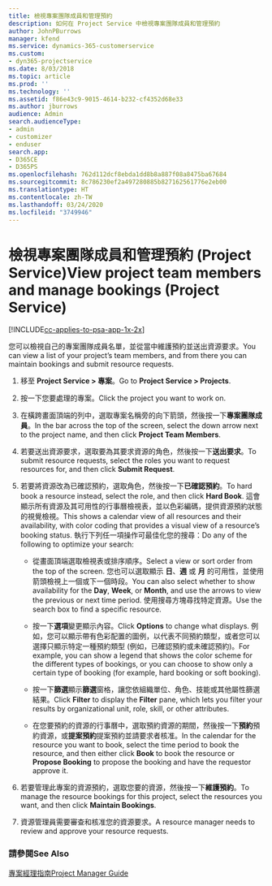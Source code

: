 ```yaml
---
title: 檢視專案團隊成員和管理預約
description: 如何在 Project Service 中檢視專案團隊成員和管理預約
author: JohnPBurrows
manager: kfend
ms.service: dynamics-365-customerservice
ms.custom:
- dyn365-projectservice
ms.date: 8/03/2018
ms.topic: article
ms.prod: ''
ms.technology: ''
ms.assetid: f86e43c9-9015-4614-b232-cf4352d68e33
ms.author: jburrows
audience: Admin
search.audienceType:
- admin
- customizer
- enduser
search.app:
- D365CE
- D365PS
ms.openlocfilehash: 762d112dcf8ebda1dd8b8a887f08a8475ba67684
ms.sourcegitcommit: 8c786230ef2a497280885b827162561776e2eb00
ms.translationtype: HT
ms.contentlocale: zh-TW
ms.lasthandoff: 03/24/2020
ms.locfileid: "3749946"
---
```

# <a name="view-project-team-members-and-manage-bookings-project-service"></a><span data-ttu-id="b9a2c-103">檢視專案團隊成員和管理預約 (Project Service)</span><span class="sxs-lookup"><span data-stu-id="b9a2c-103">View project team members and manage bookings (Project Service)</span></span>

[!INCLUDE[cc-applies-to-psa-app-1x-2x](../includes/cc-applies-to-psa-app-1x-2x.md)]

<span data-ttu-id="b9a2c-104">您可以檢視自己的專案團隊成員名單，並從當中維護預約並送出資源要求。</span><span class="sxs-lookup"><span data-stu-id="b9a2c-104">You can view a list of your project’s team members, and from there you can maintain bookings and submit resource requests.</span></span>  
  
1.  <span data-ttu-id="b9a2c-105">移至 **Project Service > 專案**。</span><span class="sxs-lookup"><span data-stu-id="b9a2c-105">Go to **Project Service > Projects**.</span></span>  
  
2.  <span data-ttu-id="b9a2c-106">按一下您要處理的專案。</span><span class="sxs-lookup"><span data-stu-id="b9a2c-106">Click the project you want to work on.</span></span>  
  
3.  <span data-ttu-id="b9a2c-107">在橫跨畫面頂端的列中，選取專案名稱旁的向下箭頭，然後按一下**專案團隊成員**。</span><span class="sxs-lookup"><span data-stu-id="b9a2c-107">In the bar across the top of the screen, select the down arrow next to the project name, and then click **Project Team Members**.</span></span>  
  
4.  <span data-ttu-id="b9a2c-108">若要送出資源要求，選取要為其要求資源的角色，然後按一下**送出要求**。</span><span class="sxs-lookup"><span data-stu-id="b9a2c-108">To submit resource requests, select the roles you want to request resources for, and then click **Submit Request**.</span></span>  
  
5.  <span data-ttu-id="b9a2c-109">若要將資源改為已確認預約，選取角色，然後按一下**已確認預約**。</span><span class="sxs-lookup"><span data-stu-id="b9a2c-109">To hard book a resource instead, select the role, and then click **Hard Book**.</span></span> <span data-ttu-id="b9a2c-110">這會顯示所有資源及其可用性的行事曆檢視表，並以色彩編碼，提供資源預約狀態的視覺檢視。</span><span class="sxs-lookup"><span data-stu-id="b9a2c-110">This shows a calendar view of all resources and their availability, with color coding that provides a visual view of a resource’s booking status.</span></span> <span data-ttu-id="b9a2c-111">執行下列任一項操作可最佳化您的搜尋：</span><span class="sxs-lookup"><span data-stu-id="b9a2c-111">Do any of the following to optimize your search:</span></span>  
  
    -   <span data-ttu-id="b9a2c-112">從畫面頂端選取檢視表或排序順序。</span><span class="sxs-lookup"><span data-stu-id="b9a2c-112">Select a view or sort order from the top of the screen.</span></span> <span data-ttu-id="b9a2c-113">您也可以選取顯示 **日**、**週** 或 **月** 的可用性，並使用箭頭檢視上一個或下一個時段。</span><span class="sxs-lookup"><span data-stu-id="b9a2c-113">You can also select whether to show availability for the **Day**, **Week**, or **Month**, and use the arrows to view the previous or next time period.</span></span> <span data-ttu-id="b9a2c-114">使用搜尋方塊尋找特定資源。</span><span class="sxs-lookup"><span data-stu-id="b9a2c-114">Use the search box to find a specific resource.</span></span>  
  
    -   <span data-ttu-id="b9a2c-115">按一下**選項**變更顯示內容。</span><span class="sxs-lookup"><span data-stu-id="b9a2c-115">Click **Options** to change what displays.</span></span> <span data-ttu-id="b9a2c-116">例如，您可以顯示帶有色彩配置的圖例，以代表不同預約類型，或者您可以選擇只顯示特定一種預約類型 (例如，已確認預約或未確認預約)。</span><span class="sxs-lookup"><span data-stu-id="b9a2c-116">For example, you can show a legend that shows the color scheme for the different types of bookings, or you can choose to show only a certain type of booking (for example, hard booking or soft booking).</span></span>  
  
    -   <span data-ttu-id="b9a2c-117">按一下**篩選**顯示**篩選**窗格，讓您依組織單位、角色、技能或其他屬性篩選結果。</span><span class="sxs-lookup"><span data-stu-id="b9a2c-117">Click **Filter** to display the **Filter** pane, which lets you filter your results by organizational unit, role, skill, or other attributes.</span></span>  
  
    -   <span data-ttu-id="b9a2c-118">在您要預約的資源的行事曆中，選取預約資源的期間，然後按一下**預約**預約資源，或**提案預約**提案預約並請要求者核准。</span><span class="sxs-lookup"><span data-stu-id="b9a2c-118">In the calendar for the resource you want to book, select the time period to book the resource, and then either click **Book** to book the resource or **Propose Booking** to propose the booking and have the requestor approve it.</span></span>  
  
6.  <span data-ttu-id="b9a2c-119">若要管理此專案的資源預約，選取您要的資源，然後按一下**維護預約**。</span><span class="sxs-lookup"><span data-stu-id="b9a2c-119">To manage the resource bookings for this project, select the resources you want, and then click **Maintain Bookings**.</span></span>  
  
7.  <span data-ttu-id="b9a2c-120">資源管理員需要審查和核准您的資源要求。</span><span class="sxs-lookup"><span data-stu-id="b9a2c-120">A resource manager needs to review and approve your resource requests.</span></span>  
  
### <a name="see-also"></a><span data-ttu-id="b9a2c-121">請參閱</span><span class="sxs-lookup"><span data-stu-id="b9a2c-121">See Also</span></span>  
 [<span data-ttu-id="b9a2c-122">專案經理指南</span><span class="sxs-lookup"><span data-stu-id="b9a2c-122">Project Manager Guide</span></span>](../project-service/project-manager-guide.md)

